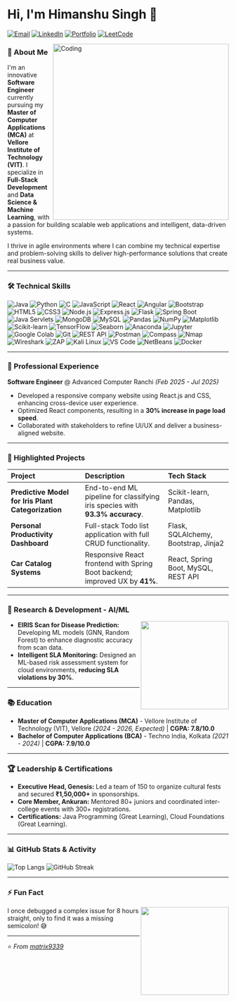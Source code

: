 # Hi, I'm Himanshu Singh 👋

[![Email](https://img.shields.io/badge/Email-himanshusingh98360@gmail.com-D14836?style=flat&logo=gmail&logoColor=white)](mailto:himanshusingh98360@gmail.com)
[![LinkedIn](https://img.shields.io/badge/LinkedIn-Himanshu_Singh-0077B5?style=flat&logo=linkedin&logoColor=white)](https://www.linkedin.com/in/himanshu-singh-15282a222)
[![Portfolio](https://img.shields.io/badge/🌐-Portfolio-2E8B57?style=flat)](https://matrix9339.github.io/Portfolio)
[![LeetCode](https://img.shields.io/badge/LeetCode-250%2B_Solutions-FFA116?style=flat&logo=leetcode&logoColor=black)](https://leetcode.com/u/matrix9339/)

<img align="right" alt="Coding" width="400" src="https://media.giphy.com/media/qgQUggAC3Pfv687qPC/giphy.gif">

### 🚀 About Me

I'm an innovative **Software Engineer** currently pursuing my **Master of Computer Applications (MCA)** at **Vellore Institute of Technology (VIT)**. I specialize in **Full-Stack Development** and **Data Science & Machine Learning**, with a passion for building scalable web applications and intelligent, data-driven systems.

I thrive in agile environments where I can combine my technical expertise and problem-solving skills to deliver high-performance solutions that create real business value.

---

### 🛠️ Technical Skills

![Java](https://img.shields.io/badge/Java-ED8B00?style=for-the-badge&logo=openjdk&logoColor=white)
![Python](https://img.shields.io/badge/Python-3776AB?style=for-the-badge&logo=python&logoColor=white)
![C](https://img.shields.io/badge/C-A8B9CC?style=for-the-badge&logo=c&logoColor=black)
![JavaScript](https://img.shields.io/badge/JavaScript-F7DF1E?style=for-the-badge&logo=javascript&logoColor=black)
![React](https://img.shields.io/badge/React-20232A?style=for-the-badge&logo=react&logoColor=61DAFB)
![Angular](https://img.shields.io/badge/Angular-DD0031?style=for-the-badge&logo=angular&logoColor=white)
![Bootstrap](https://img.shields.io/badge/Bootstrap-7952B3?style=for-the-badge&logo=bootstrap&logoColor=white)
![HTML5](https://img.shields.io/badge/HTML5-E34F26?style=for-the-badge&logo=html5&logoColor=white)
![CSS3](https://img.shields.io/badge/CSS3-1572B6?style=for-the-badge&logo=css3&logoColor=white)
![Node.js](https://img.shields.io/badge/Node.js-339933?style=for-the-badge&logo=nodedotjs&logoColor=white)
![Express.js](https://img.shields.io/badge/Express.js-000000?style=for-the-badge&logo=express&logoColor=white)
![Flask](https://img.shields.io/badge/Flask-000000?style=for-the-badge&logo=flask&logoColor=white)
![Spring Boot](https://img.shields.io/badge/Spring_Boot-6DB33F?style=for-the-badge&logo=springboot&logoColor=white)
![Java Servlets](https://img.shields.io/badge/Java_Servlets-ED8B00?style=for-the-badge&logo=java&logoColor=white)
![MongoDB](https://img.shields.io/badge/MongoDB-47A248?style=for-the-badge&logo=mongodb&logoColor=white)
![MySQL](https://img.shields.io/badge/MySQL-4479A1?style=for-the-badge&logo=mysql&logoColor=white)
![Pandas](https://img.shields.io/badge/Pandas-150458?style=for-the-badge&logo=pandas&logoColor=white)
![NumPy](https://img.shields.io/badge/NumPy-013243?style=for-the-badge&logo=numpy&logoColor=white)
![Matplotlib](https://img.shields.io/badge/Matplotlib-11557C?style=for-the-badge&logo=python&logoColor=white)
![Scikit-learn](https://img.shields.io/badge/Scikit_learn-F7931E?style=for-the-badge&logo=scikitlearn&logoColor=white)
![TensorFlow](https://img.shields.io/badge/TensorFlow-FF6F00?style=for-the-badge&logo=tensorflow&logoColor=white)
![Seaborn](https://img.shields.io/badge/Seaborn-3776AB?style=for-the-badge&logo=python&logoColor=white)
![Anaconda](https://img.shields.io/badge/Anaconda-44A833?style=for-the-badge&logo=anaconda&logoColor=white)
![Jupyter](https://img.shields.io/badge/Jupyter-F37626?style=for-the-badge&logo=jupyter&logoColor=white)
![Google Colab](https://img.shields.io/badge/Google_Colab-F9AB00?style=for-the-badge&logo=googlecolab&logoColor=white)
![Git](https://img.shields.io/badge/Git-F05032?style=for-the-badge&logo=git&logoColor=white)
![REST API](https://img.shields.io/badge/REST_API-FF6C37?style=for-the-badge&logo=rest&logoColor=white)
![Postman](https://img.shields.io/badge/Postman-FF6C37?style=for-the-badge&logo=postman&logoColor=white)
![Compass](https://img.shields.io/badge/MongoDB_Compass-47A248?style=for-the-badge&logo=mongodb&logoColor=white)
![Nmap](https://img.shields.io/badge/Nmap-000000?style=for-the-badge&logo=nmap&logoColor=white)
![Wireshark](https://img.shields.io/badge/Wireshark-1679A7?style=for-the-badge&logo=wireshark&logoColor=white)
![ZAP](https://img.shields.io/badge/OWASP_ZAP-6DB33F?style=for-the-badge&logo=owasp&logoColor=white)
![Kali Linux](https://img.shields.io/badge/Kali_Linux-557C94?style=for-the-badge&logo=kalilinux&logoColor=white)
![VS Code](https://img.shields.io/badge/VS_Code-007ACC?style=for-the-badge&logo=visualstudiocode&logoColor=white)
![NetBeans](https://img.shields.io/badge/NetBeans-1B6AC6?style=for-the-badge&logo=apachenetbeanside&logoColor=white)
![Docker](https://img.shields.io/badge/Docker-2496ED?style=for-the-badge&logo=docker&logoColor=white)

---

### 💼 Professional Experience

**Software Engineer** @ Advanced Computer Ranchi *(Feb 2025 - Jul 2025)*
- Developed a responsive company website using React.js and CSS, enhancing cross-device user experience.
- Optimized React components, resulting in a **30% increase in page load speed**.
- Collaborated with stakeholders to refine UI/UX and deliver a business-aligned website.

---



### 📂 Highlighted Projects

| Project | Description | Tech Stack |
| :--- | :--- | :--- |
| **Predictive Model for Iris Plant Categorization** | End-to-end ML pipeline for classifying iris species with **93.3% accuracy**. | Scikit-learn, Pandas, Matplotlib |
| **Personal Productivity Dashboard** | Full-stack Todo list application with full CRUD functionality. | Flask, SQLAlchemy, Bootstrap, Jinja2 |
| **Car Catalog Systems** | Responsive React frontend with Spring Boot backend; improved UX by **41%**. | React, Spring Boot, MySQL, REST API |

---
### 🔬 Research & Development - AI/ML
<img align="right" src="https://media.giphy.com/media/3oKIPEqDGUULpEU0aQ/giphy.gif" width="200">

- **EIRIS Scan for Disease Prediction:** Developing ML models (GNN, Random Forest) to enhance diagnostic accuracy from scan data.
- **Intelligent SLA Monitoring:** Designed an ML-based risk assessment system for cloud environments, **reducing SLA violations by 30%**.

---

### 📚 Education

- **Master of Computer Applications (MCA)** - Vellore Institute of Technology (VIT), Vellore *(2024 - 2026, Expected)* | **CGPA: 7.8/10.0**
- **Bachelor of Computer Applications (BCA)** - Techno India, Kolkata *(2021 - 2024)* | **CGPA: 7.9/10.0**

---

### 🏆 Leadership & Certifications

- **Executive Head, Genesis:** Led a team of 150 to organize cultural fests and secured **₹1,50,000+** in sponsorships.
- **Core Member, Ankuran:** Mentored 80+ juniors and coordinated inter-college events with 300+ registrations.
- **Certifications:** Java Programming (Great Learning), Cloud Foundations (Great Learning).

---

### 📊 GitHub Stats & Activity

![Top Langs](https://github-readme-stats.vercel.app/api/top-langs/?username=matrix9339&layout=compact&theme=radical)
![GitHub Streak](https://streak-stats.demolab.com/?user=matrix9339&theme=radical)

---

### ⚡ Fun Fact



<img align="right" src="https://media.giphy.com/media/LMcB8XospGZO8UQq87/giphy.gif" width="200">

I once debugged a complex issue for 8 hours straight, only to find it was a missing semicolon! 😅

---

⭐ *From [matrix9339](https://github.com/matrix9339)*
